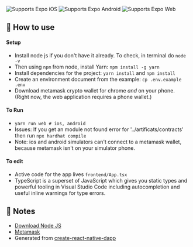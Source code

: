 <p>
  <!-- iOS -->
  <img alt="Supports Expo iOS" longdesc="Supports Expo iOS" src="https://img.shields.io/badge/iOS-4630EB.svg?style=flat-square&logo=APPLE&labelColor=999999&logoColor=fff" />
  <!-- Android -->
  <img alt="Supports Expo Android" longdesc="Supports Expo Android" src="https://img.shields.io/badge/Android-4630EB.svg?style=flat-square&logo=ANDROID&labelColor=A4C639&logoColor=fff" />
  <!-- Web -->
  <img alt="Supports Expo Web" longdesc="Supports Expo Web" src="https://img.shields.io/badge/web-4630EB.svg?style=flat-square&logo=GOOGLE-CHROME&labelColor=4285F4&logoColor=fff" />
</p>



## 🚀 How to use

#### Setup

- Install node js if you don't have it already. To check, in terminal do `node -v`
- Then using `npm` from node, install Yarn: `npm install -g yarn` 
- Install dependencies for the project: `yarn install` and `npm install`
- Create an environment document from the example: `cp .env.example .env`
- Download metamask crypto wallet for chrome *and* on your phone. (Right now, the web application requires a phone wallet.) 
 
#### To Run

- `yarn run web # ios, android` 
- Issues: If you get an module not found error for '../artificats/contracts' then run `npx hardhat compile` 
- Note: ios and android simulators can't connect to a metamask wallet, because metamask isn't on your simulator phone. 

#### To edit
- Active code for the app lives `frontend/App.tsx` 
- TypeScript is a superset of JavaScript which gives you static types and powerful tooling in Visual Studio Code including autocompletion and useful inline warnings for type errors.


## 📝 Notes

- [Download Node JS](https://nodejs.org/en/download/)
- [Metamask](https://docs.expo.io/versions/latest/guides/typescript/)
- Generated from [create-react-native-dapp](https://github.com/cawfree/create-react-native-dapp)
